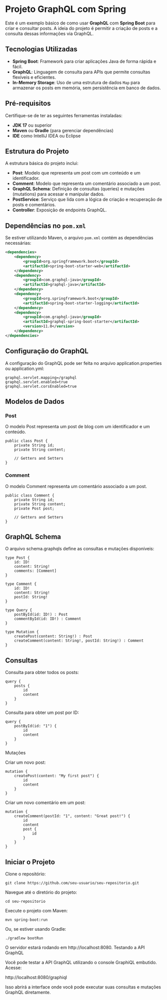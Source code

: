 # Projeto GraphQL com Spring

Este é um exemplo básico de como usar **GraphQL** com **Spring Boot** para criar e consultar posts. A ideia do projeto é permitir a criação de posts e a consulta dessas informações via GraphQL.

## Tecnologias Utilizadas

- **Spring Boot**: Framework para criar aplicações Java de forma rápida e fácil.
- **GraphQL**: Linguagem de consulta para APIs que permite consultas flexíveis e eficientes.
- **In-Memory Storage**: Uso de uma estrutura de dados `Map` para armazenar os posts em memória, sem persistência em banco de dados.

## Pré-requisitos

Certifique-se de ter as seguintes ferramentas instaladas:

- **JDK 17** ou superior
- **Maven** ou **Gradle** (para gerenciar dependências)
- **IDE** como IntelliJ IDEA ou Eclipse

## Estrutura do Projeto

A estrutura básica do projeto inclui:

- **Post**: Modelo que representa um post com um conteúdo e um identificador.
- **Comment**: Modelo que representa um comentário associado a um post.
- **GraphQL Schema**: Definição de consultas (queries) e mutações (mutations) para acessar e manipular dados.
- **PostService**: Serviço que lida com a lógica de criação e recuperação de posts e comentários.
- **Controller**: Exposição de endpoints GraphQL.

## Dependências no `pom.xml`

Se estiver utilizando Maven, o arquivo `pom.xml` contém as dependências necessárias:

```xml
<dependencies>
    <dependency>
        <groupId>org.springframework.boot</groupId>
        <artifactId>spring-boot-starter-web</artifactId>
    </dependency>
    <dependency>
        <groupId>com.graphql-java</groupId>
        <artifactId>graphql-java</artifactId>
    </dependency>
    <dependency>
        <groupId>org.springframework.boot</groupId>
        <artifactId>spring-boot-starter-logging</artifactId>
    </dependency>
    <dependency>
        <groupId>com.graphql-java</groupId>
        <artifactId>graphql-spring-boot-starter</artifactId>
        <version>11.0</version>
    </dependency>
</dependencies>
```

## Configuração do GraphQL

A configuração do GraphQL pode ser feita no arquivo application.properties ou application.yml:

```
graphql.servlet.mapping=/graphql
graphql.servlet.enabled=true
graphql.servlet.corsEnabled=true
```

## Modelos de Dados

### Post

O modelo Post representa um post de blog com um identificador e um conteúdo.

```
public class Post {
    private String id;
    private String content;

    // Getters and Setters
}
```

### Comment

O modelo Comment representa um comentário associado a um post.

```
public class Comment {
    private String id;
    private String content;
    private Post post;

    // Getters and Setters
}
```

## GraphQL Schema

O arquivo schema.graphqls define as consultas e mutações disponíveis:

```
type Post {
    id: ID!
    content: String!
    comments: [Comment]
}

type Comment {
    id: ID!
    content: String!
    postId: String!
}

type Query {
    postById(id: ID!) : Post
    commentById(id: ID!) : Comment
}

type Mutation {
    createPost(content: String!) : Post
    createComment(content: String!, postId: String!) : Comment
}
```

## Consultas

Consulta para obter todos os posts:
```
query {
    posts {
        id
        content
    }
}
```

Consulta para obter um post por ID:

```
query {
    postById(id: "1") {
        id
        content
    }
}
```

Mutações

Criar um novo post:
```
mutation {
    createPost(content: "My first post") {
        id
        content
    }
}
```
Criar um novo comentário em um post:

```
mutation {
    createComment(postId: "1", content: "Great post!") {
        id
        content
        post {
            id
        }
    }
}
```

## Iniciar o Projeto

Clone o repositório:

    git clone https://github.com/seu-usuario/seu-repositorio.git

Navegue até o diretório do projeto:

    cd seu-repositorio

Execute o projeto com Maven:

    mvn spring-boot:run

Ou, se estiver usando Gradle:

    ./gradlew bootRun

O servidor estará rodando em http://localhost:8080.
Testando a API GraphQL

Você pode testar a API GraphQL utilizando o console GraphiQL embutido. Acesse:

http://localhost:8080/graphiql

Isso abrirá a interface onde você pode executar suas consultas e mutações GraphQL diretamente.
